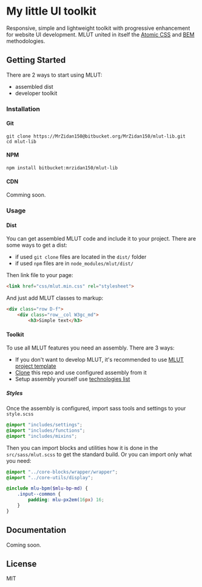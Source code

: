 # My little UI toolkit
Responsive, simple and lightweight toolkit with progressive enhancement for website UI development. MLUT united in itself the [Atomic CSS](https://acss.io/) and [BEM](https://bem.info/) methodologies.

## Getting Started
There are 2 ways to start using MLUT:

- assembled dist
- developer toolkit

### Installation ###
#### Git ####
```
git clone https://MrZidan150@bitbucket.org/MrZidan150/mlut-lib.git
cd mlut-lib
```

#### NPM ####
```
npm install bitbucket:mrzidan150/mlut-lib
```

#### CDN ####
Comming soon.

### Usage ###
#### Dist ####
You can get assembled MLUT code and include it to your project. There are some ways to get a dist:

- if used `git clone` files are located in the `dist/` folder
- if used `npm` files are in `node_modules/mlut/dist/`

Then link file to your page:
```html
<link href="css/mlut.min.css" rel="stylesheet">
```
And just add MLUT classes to markup:
```html
<div class="row D-f">
	<div class="row__col W3gc_md">
		<h3>Simple text</h3>
```

#### Toolkit ####
To use all MLUT features you need an assembly. There are 3 ways:

- If you don't want to develop MLUT, it's recommended to use [MLUT project template](https://bitbucket.org/MrZidan150/mlut-project/)
- [Clone](#git) this repo and use configured assembly from it
- Setup assembly yourself use [technologies list](#technologies)

##### Styles #####
Once the assembly is configured, import sass tools and settings to your `style.scss`
```scss
@import "includes/settings";
@import "includes/functions";
@import "includes/mixins";
```
Then you can import blocks and utilities how it is done in the `src/sass/mlut.scss` to get the standard build. Or you can import only what you need:
```scss
@import "../core-blocks/wrapper/wrapper";
@import "../core-utils/display";

@include mlu-bpm($mlu-bp-md) {
	.input--common {
		padding: mlu-px2em(16px) 16;
	}
}
```

## Documentation ##
Coming soon.

## License ##
MIT
